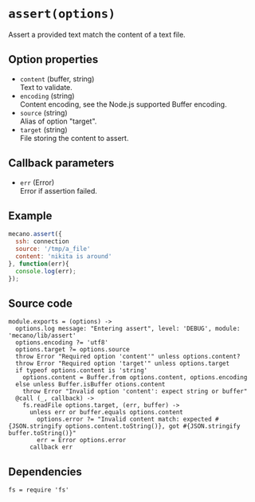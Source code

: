 
# `assert(options)`

Assert a provided text match the content of a text file.

## Option properties

*   `content` (buffer, string)   
    Text to validate.   
*   `encoding` (string)   
    Content encoding, see the Node.js supported Buffer encoding.   
*   `source` (string)   
    Alias of option "target".   
*   `target` (string)   
    File storing the content to assert.   

## Callback parameters

*   `err` (Error)   
    Error if assertion failed.   

## Example

```js
mecano.assert({
  ssh: connection
  source: '/tmp/a_file'     
  content: 'nikita is around' 
}, function(err){
  console.log(err);
});
```

## Source code

    module.exports = (options) ->
      options.log message: "Entering assert", level: 'DEBUG', module: 'mecano/lib/assert'
      options.encoding ?= 'utf8'
      options.target ?= options.source
      throw Error "Required option 'content'" unless options.content?
      throw Error "Required option 'target'" unless options.target
      if typeof options.content is 'string'
        options.content = Buffer.from options.content, options.encoding
      else unless Buffer.isBuffer otions.content
        throw Error "Invalid option 'content': expect string or buffer"
      @call (_, callback) ->
        fs.readFile options.target, (err, buffer) ->
          unless err or buffer.equals options.content
            options.error ?= "Invalid content match: expected #{JSON.stringify options.content.toString()}, got #{JSON.stringify buffer.toString()}"
            err = Error options.error 
          callback err

## Dependencies

    fs = require 'fs'
